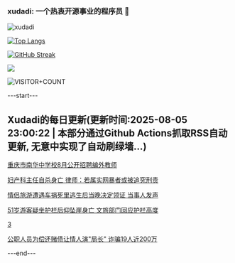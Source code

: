 ### xudadi: 一个热衷开源事业的程序员 👋

![xudadi](https://github-readme-stats-git-masterorgs-github-readme-stats-team.vercel.app/api?username=xudadi)

[![Top Langs](https://github-readme-stats.vercel.app/api/top-langs/?username=xudadi)](https://github.com/anuraghazra/github-readme-stats)

[![GitHub Streak](https://streak-stats.demolab.com?user=xudadi&locale=zh_Hans)](https://git.io/streak-stats)

![](https://raw.githubusercontent.com/xudadi/xudadi/main/assets/github-contribution-grid-snake.svg)

![VISITOR+COUNT](https://komarev.com/ghpvc/?username=xudadi&label=VISITOR+COUNT)


---start---

## Xudadi的每日更新(更新时间:2025-08-05 23:00:22 | 本部分通过Github Actions抓取RSS自动更新, 无意中实现了自动刷绿墙...)

[重庆市南华中学校8月公开招聘编外教师](https://www.gongkaoleida.com/article/2551066)

[妇产科主任自杀身亡 律师：若属实网暴者或被追究刑责](https://m.163.com/news/article/K67FCM510534P59R.html)

[情侣旅游遭遇车祸死里逃生后当晚决定领证 当事人发声](https://m.163.com/news/article/K67HRKMI051492T3.html)

[51岁游客疑坐护栏后仰坠崖身亡 文旅部门回应护栏高度](https://m.163.com/news/article/K67F5I1R05561G0D.html)

[3](https://m.163.com/touch/news/sub/domestic)

[公职人员为偿还赌债让情人演"局长" 诈骗19人近200万](https://m.163.com/news/article/K67I6FQE0530M570.html)

---end---
